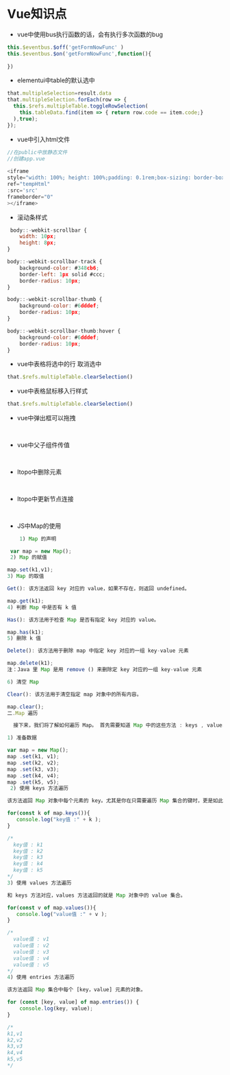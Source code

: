 # Vue知识点

*  vue中使用bus执行函数的话，会有执行多次函数的bug
```JavaScript
this.$eventbus.$off('getFormNowFunc' )
this.$eventbus.$on('getFormNowFunc',function(){  
 
})

```
*  elementui中table的默认选中
```JavaScript
that.multipleSelection=result.data  
that.multipleSelection.forEach(row => {
  this.$refs.multipleTable.toggleRowSelection(
    this.tableData.find(item => { return row.code == item.code;}
  ),true);
});

```

*  vue中引入html文件
```JavaScript
//在public中放静态文件
//创建app.vue
	  
<iframe
style="width: 100%; height: 100%;padding: 0.1rem;box-sizing: border-box;"
ref="tempHtml" 
:src='src' 
frameborder="0" 
></iframe>
```

 



*  滚动条样式
```JavaScript
 body::-webkit-scrollbar {
    width: 10px;
    height: 8px;
}

body::-webkit-scrollbar-track {
    background-color: #348cb6;
    border-left: 1px solid #ccc;
    border-radius: 10px;
}

body::-webkit-scrollbar-thumb {
    background-color: #6dddef;
    border-radius: 10px;
}

body::-webkit-scrollbar-thumb:hover {
    background-color: #6dddef;
    border-radius: 10px;
}

```

*  vue中表格将选中的行 取消选中
```JavaScript
that.$refs.multipleTable.clearSelection()

```

*  vue中表格鼠标移入行样式
```JavaScript
that.$refs.multipleTable.clearSelection()

```

*  vue中弹出框可以拖拽
```JavaScript
 

```

*  vue中父子组件传值
```JavaScript
 

```

*  ltopo中删除元素
```JavaScript
 

```


*  ltopo中更新节点连接
```JavaScript
 

```
*  JS中Map的使用
```JavaScript
    1) Map 的声明

 var map = new Map();
 2) Map 的赋值

map.set(k1,v1);
3) Map 的取值

Get(): 该方法返回 key 对应的 value，如果不存在，则返回 undefined。

map.get(k1);
4) 判断 Map 中是否有 k 值

Has(): 该方法用于检查 Map 是否有指定 key 对应的 value。

map.has(k1);
5) 删除 k 值

Delete(): 该方法用于删除 map 中指定 key 对应的一组 key-value 元素

map.delete(k1);
注：Java 里 Map 是用 remove () 来删除定 key 对应的一组 key-value 元素

6) 清空 Map

Clear(): 该方法用于清空指定 map 对象中的所有内容。

map.clear();
二.Map 遍历

  接下来，我们将了解如何遍历 Map。 首先需要知道 Map 中的这些方法 : keys , values, entries , 这些方法将在下面的 for 循环遍历中起着重要作用.

1) 准备数据

var map = new Map();
map .set(k1, v1);
map .set(k2, v2);
map .set(k3, v3);
map .set(k4, v4);
map .set(k5, v5);
 2) 使用 keys 方法遍历

该方法返回 Map 对象中每个元素的 key。尤其是你在只需要遍历 Map 集合的键时，更是如此。

for(const k of map.keys()){
   console.log("key值 :" + k );
}

/* 
  key值 : k1
  key值 : k2
  key值 : k3
  key值 : k4
  key值 : k5
*/
3) 使用 values 方法遍历

和 keys 方法对应，values 方法返回的就是 Map 对象中的 value 集合。

for(const v of map.values()){
   console.log("value值 :" + v );
}

/* 
  value值 : v1
  value值 : v2
  value值 : v3
  value值 : v4
  value值 : v5
*/
4) 使用 entries 方法遍历

该方法返回 Map 集合中每个 [key，value] 元素的对象。　　

for (const [key, value] of map.entries()) {
    console.log(key, value);
}

/*
k1,v1
k2,v2
k3,v3
k4,v4
k5,v5
*/

```







 
